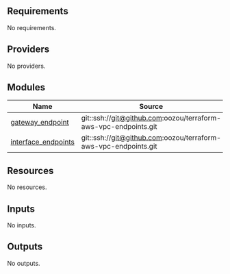 <!-- BEGIN_TF_DOCS -->
## Requirements

No requirements.

## Providers

No providers.

## Modules

| Name | Source | Version |
|------|--------|---------|
| <a name="module_gateway_endpoint"></a> [gateway\_endpoint](#module\_gateway\_endpoint) | git::ssh://git@github.com:oozou/terraform-aws-vpc-endpoints.git | n/a |
| <a name="module_interface_endpoints"></a> [interface\_endpoints](#module\_interface\_endpoints) | git::ssh://git@github.com:oozou/terraform-aws-vpc-endpoints.git | n/a |

## Resources

No resources.

## Inputs

No inputs.

## Outputs

No outputs.
<!-- END_TF_DOCS -->